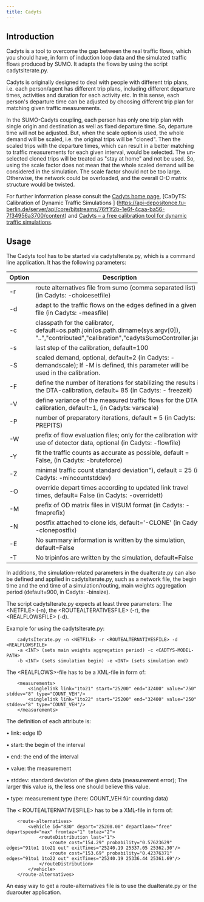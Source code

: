 ```yaml
---
title: Cadyts
---
```


## Introduction

Cadyts is a tool to overcome the gap between the real traffic flows,
which you should have, in form of induction loop data and the simulated
traffic flows produced by SUMO. It adapts the flows by using the script
cadytsIterate.py.

Cadyts is originally designed to deal with people with different trip plans,
i.e. each person/agent has different trip plans, including different departure
times, activities and duration for each activity etc. In this sense, each
person's departure time can be adjusted by choosing different trip plan for
matching given traffic measurements.

In the SUMO-Cadyts coupling, each person
has only one trip plan with single origin and destination as well as fixed
departure time. So, departure time will not be adjusted. But, when the scale
option is used, the whole demand will be scaled, i.e. the original trips
will be "cloned". Then the scaled trips with the departure times, which
can result in a better matching to traffic measurements for each given
interval, would be selected. The un-selected cloned trips will be treated
as "stay at home" and not be used. So, using the scale factor does not mean
that the whole scaled demand will be considered in the simulation. The scale
factor should not be too large. Otherwise, the network could be overloaded,
and the overall O-D matrix structure would be twisted.

For further information please consult the [Cadyts home page](https://github.com/gunnarfloetteroed/java), [CaDyTS: Calibration of Dynamic Traffic Simulations
] (https://api-depositonce.tu-berlin.de/server/api/core/bitstreams/76ff1f2b-1e6f-4caa-ba56-7f34956a3700/content) and [Cadyts – a free calibration tool for dynamic traffic simulations](https://core.ac.uk/reader/147962730).

## Usage

The Cadyts tool has to be started via cadytsIterate.py, which is a
command line application. It has the following parameters:

| Option | Description |
|--------|-------------|
| -r | route alternatives file from sumo (comma separated list) (in Cadyts: -choicesetfile)|
|-d| adapt to the traffic flows on the edges defined in a given file (in Cadyts: -measfile)|
|-c| classpath for the calibrator, default=os.path.join(os.path.dirname(sys.argv\[0\]), "..","contributed","calibration","cadytsSumoController.jar")|
|-s| last step of the calibration, default=100|
|-S| scaled demand, optional, default=2 (in Cadyts: -demandscale); If -M is defined, this parameter will be used in the calibration.|
|-F| define the number of iterations for stabilizing the results in the DTA-calibration, default= 85 (in Cadyts: - freezeit)|
|-V| define variance of the measured traffic flows for the DTA-calibration, default=1, (in Cadyts: varscale)|
|-P| number of preparatory iterations, default = 5 (in Cadyts: PREPITS)|
|-W| prefix of flow evaluation files; only for the calibration with use of detector data, optional (in Cadyts: -flowfile)|
|-Y| fit the traffic counts as accurate as possible, default = False, (in Cadyts: -bruteforce)|
|-Z| minimal traffic count standard deviation"), default = 25 (in Cadyts: -mincountstddev)|
|-O| override depart times according to updated link travel times, default= False (in Cadyts: -overridett)|
|-M| prefix of OD matrix files in VISUM format (in Cadyts: - fmaprefix)|
|-N| postfix attached to clone ids, default='-CLONE' (in Cadyts: -clonepostfix)|
|-E| No summary information is written by the simulation, default=False|
|-T| No tripinfos are written by the simulation, default=False|

In additions, the simulation-related parameters in the duaIterate.py can
also be defined and applied in cadytsIterate.py, such as a network file,
the begin time and the end time of a simulation/routing, main weights
aggregation period (default=900, in Cadyts: -binsize).

The script cadytsIterate.py expects at least three parameters: The
<NETFILE\> (-n), the <ROUTEALTERATIVESFILE\> (-r), the <REALFLOWSFILE\>
(-d).

Example for using the cadytsIterate.py:

```
    cadytsIterate.py -n <NETFILE> -r <ROUTEALTERNATIVESFILE> -d <REALFLOWSFILE>
    -a <INT> (sets main weights aggregation period) -c <CADTYS-MODEL-PATH>
    -b <INT> (sets simulation begin) -e <INT> (sets simulation end)
```

The <REALFLOWS\>-file has to be a XML-file in form of:

```
    <measurements>
        <singlelink link="1to21" start="25200" end="32400" value="750" stddev="8" type="COUNT_VEH"/>
        <singlelink link="1to22" start="25200" end="32400" value="250" stddev="8" type="COUNT_VEH"/>
    </measurements>
```
The definition of each attribute is:

•	link: edge ID

•	start: the begin of the interval

•	end: the end of the interval

•	value: the measurement

•	stddev: standard deviation of the given data (measurement error); The larger this value is, the less one should believe this value.

•	type: measurement type (here: COUNT_VEH für counting data)

The < ROUTEALTERNATIVESFILE\> has to be a XML-file in form of:

```
    <route-alternatives>
        <vehicle id="830" depart="25208.00" departlane="free" departspeed="max" fromtaz="1" totaz="2">
            <routeDistribution last="1">
                <route cost="154.29" probability="0.57623629" edges="91to1 1to21 out" exitTimes="25240.19 25337.05 25362.30"/>
                <route cost="153.69" probability="0.42376371" edges="91to1 1to22 out" exitTimes="25240.19 25336.44 25361.69"/>
            </routeDistribution>
        </vehicle>
    </route-alternatives>
```

An easy way to get a route-alternatives file is to use the duaIterate.py
or the duarouter application.
